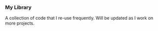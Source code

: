 ### My Library

A collection of code that I re-use frequently. Will be updated as I work on more projects.
